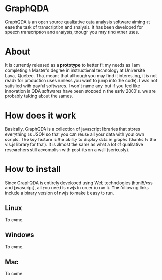 # GraphQDA

GraphQDA is an open source qualitative data analysis software aiming at ease the task of transcription and analysis. It has been developed for speech transcription and analysis, though you may find other uses.

# About
It is currently released as a **prototype** to better fit my needs as I am completing a Master's degree in instructional technology at Université Laval, Québec. That means that although you may find it interesting, it is not ready for production uses (unless you want to jump into the code). I was not satisfied with payful softwares. I won't name any, but if you feel like innovation in QDA softwares have been stopped in the early 2000's, we are probably talking about the sames.
	
# How does it work
Basically, GraphQDA is a collection of javascript libraries that stores everything as JSON so that you can reuse all your data with your own scripts. The key feature is the ability to display data in graphs (thanks to the vis.js library for that). It is almost the same as what a lot of qualitative researchers still accomplish with post-its on a wall (seriously).
	
# How to install

Since GraphQDA is entirely developed using Web technologies (html5/css and javascript), all you need is nwjs in order to run it. The following links include a binary version of nwjs to make it easy to run.

## Linux

To come.

## Windows

To come.

## Mac

To come.

